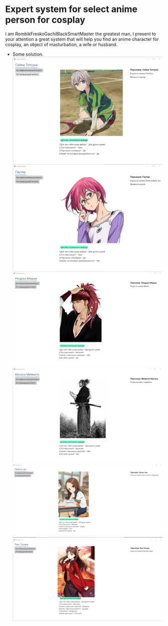# Expert system for select anime person for cosplay
I am RombikFreskoGachiBlackSmartMaster the greatest man,
I present to your attention a great system 
that will help you find an anime character for cosplay,
an object of masturbation,
a wife or husband.
+ Some solution.
![SomeSolution1](ForReadme/SomeSolution1.png)
![SomeSolution2](ForReadme/SomeSolution2.png)
![SomeSolution3](ForReadme/SomeSolution3.png)
![SomeSolution4](ForReadme/SomeSolution4.png)
![SomeSolution5](ForReadme/SomeSolution5.png)
![SomeSolution6](ForReadme/SomeSolution6.png)
